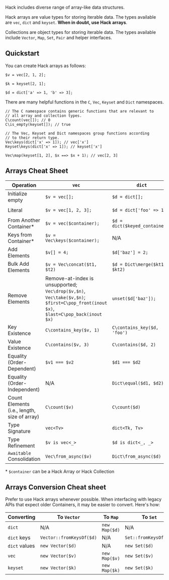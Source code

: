 Hack includes diverse range of array-like data structures.

Hack arrays are value types for storing iterable data. The types
available are `vec`, `dict` and `keyset`. **When in doubt, use Hack
arrays**.

Collections are object types for storing iterable data. The types
available include `Vector`, `Map`, `Set`, `Pair` and helper
interfaces.

## Quickstart

You can create Hack arrays as follows:

```Hack
$v = vec[2, 1, 2];

$k = keyset[2, 1];

$d = dict['a' => 1, 'b' => 3];
```

There are many helpful functions in the `C`, `Vec`, `Keyset` and `Dict`
namespaces.

```Hack
// The C namespace contains generic functions that are relevant to
// all array and collection types.
C\count(vec[]); // 0
C\is_empty(keyset[]); // true

// The Vec, Keyset and Dict namespaces group functions according
// to their return type.
Vec\keys(dict['x' => 1]); // vec['x']
Keyset\keys(dict['x' => 1]); // keyset['x']

Vec\map(keyset[1, 2], $x ==> $x + 1); // vec[2, 3]
```

## Arrays Cheat Sheet

| Operation| `vec`    | `dict`   | `keyset` |
|----------|----------|----------|----------|
| Initialize empty                             | `$v = vec[];`                | `$d = dict[];`                 | `$k = keyset[];`               |
| Literal                                      | `$v = vec[1, 2, 3];`         | `$d = dict['foo' => 1];`       | `$k = keyset['foo', 'bar'];`   |
| From Another Container*                      | `$v = vec($container);`      | `$d = dict($keyed_container);` | `$k = keyset($container);`     |
| Keys from Container*                         | `$v = Vec\keys($container);` | N/A                            | `$k = Keyset\keys($container);`|
| Add Elements                                 | `$v[] = 4;`                  | `$d['baz'] = 2;`               | `$k[] = 'baz';`                |
| Bulk Add Elements                            | `$v = Vec\concat($t1, $t2)`  | `$d = Dict\merge($kt1, $kt2)`  | `$k = Keyset\union($t1, $t2)`  |
| Remove Elements                              | Remove-at-index is unsupported; `Vec\drop($v,$n)`, `Vec\take($v,$n)`; `$first=C\pop_front(inout $x)`, `$last=C\pop_back(inout $x)` | `unset($d['baz']);`  | `unset($k['baz']);`|
| Key Existence                                | `C\contains_key($v, 1)`      | `C\contains_key($d, 'foo')`    | `C\contains_key($k, 'foo')`    |
| Value Existence                              | `C\contains($v, 3)`          | `C\contains($d, 2)`            | Use `C\contains_key($k, 'foo')`|
| Equality (Order-Dependent)                   | `$v1 === $v2`                | `$d1 === $d2`                  | `$k1 === $k2`                  |
| Equality (Order-Independent)                 | N/A                          | `Dict\equal($d1, $d2)`         | `Keyset\equal($k1, $k2)`       |
| Count Elements (i.e., length, size of array) | `C\count($v)`                | `C\count($d)`                  | `C\count($k)`                  |
| Type Signature                               | `vec<Tv>`                    | `dict<Tk, Tv>`                 | `keyset<Tk>`                   |
| Type Refinement                              | `$v is vec<_>`               | `$d is dict<_, _>`             | `$k is keyset<_>`              |
| `Awaitable` Consolidation                    | `Vec\from_async($v)`         | `Dict\from_async($d)`          | `Keyset\from_async($x)`        |

\* `$container` can be a Hack Array or Hack Collection

## Arrays Conversion Cheat sheet

Prefer to use Hack arrays whenever possible. When interfacing with legacy APIs that expect older Containers, it may be easier to convert. Here's how:

| Converting | To `Vector`| To `Map`   | To `Set`   |
|------------|------------|------------|------------|
| `dict`        | N/A                      | `new Map($d)` | N/A                   |
| `dict` keys   | `Vector::fromKeysOf($d)` | N/A           | `Set::fromKeysOf($d)` |
| `dict` values | `new Vector($d)`         | N/A           | `new Set($d)`         |
| `vec`         | `new Vector($v)`         | `new Map($v)` | `new Set($v)`         |
| `keyset`      | `new Vector($k)`         | `new Map($k)` | `new Set($k)`         |
